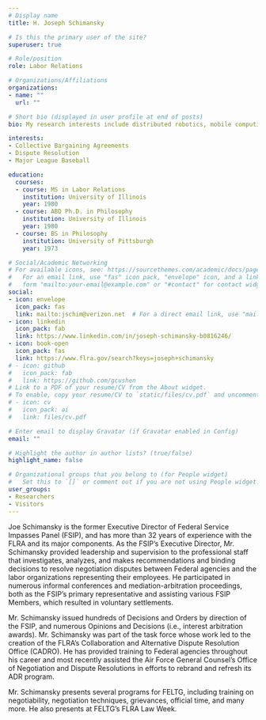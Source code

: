 ```yaml
---
# Display name
title: H. Joseph Schimansky

# Is this the primary user of the site?
superuser: true

# Role/position
role: Labor Relations

# Organizations/Affiliations
organizations:
- name: ""
  url: ""

# Short bio (displayed in user profile at end of posts)
bio: My research interests include distributed robotics, mobile computing and programmable matter.

interests:
- Collective Bargaining Agreements
- Dispute Resolution
- Major League Baseball

education:
  courses:
  - course: MS in Labor Relations
    institution: University of Illinois
    year: 1980
  - course: ABD Ph.D. in Philosophy
    institution: University of Illinois
    year: 1980
  - course: BS in Philosophy
    institution: University of Pittsburgh
    year: 1973

# Social/Academic Networking
# For available icons, see: https://sourcethemes.com/academic/docs/page-builder/#icons
#   For an email link, use "fas" icon pack, "envelope" icon, and a link in the
#   form "mailto:your-email@example.com" or "#contact" for contact widget.
social:
- icon: envelope
  icon_pack: fas
  link: mailto:jschim@verizon.net  # For a direct email link, use "mailto:test@example.org".
- icon: linkedin
  icon_pack: fab
  link: https://www.linkedin.com/in/joseph-schimansky-b0816246/
- icon: book-open
  icon_pack: fas
  link: https://www.flra.gov/search?keys=joseph+schimansky
# - icon: github
#   icon_pack: fab
#   link: https://github.com/gcushen
# Link to a PDF of your resume/CV from the About widget.
# To enable, copy your resume/CV to `static/files/cv.pdf` and uncomment the lines below.
# - icon: cv
#   icon_pack: ai
#   link: files/cv.pdf

# Enter email to display Gravatar (if Gravatar enabled in Config)
email: ""

# Highlight the author in author lists? (true/false)
highlight_name: false

# Organizational groups that you belong to (for People widget)
#   Set this to `[]` or comment out if you are not using People widget.
user_groups:
- Researchers
- Visitors
---
```


Joe Schimansky is the former Executive Director of Federal Service Impasses Panel (FSIP), and has more than 32 years of experience with the FLRA and its major components. As the FSIP’s Executive Director, Mr. Schimansky provided leadership and supervision to the professional staff that investigates, analyzes, and makes recommendations and binding decisions to resolve negotiation disputes between Federal agencies and the labor organizations representing their employees.  He participated in numerous informal conferences and mediation-arbitration proceedings, both as the FSIP’s primary representative and assisting various FSIP Members, which resulted in voluntary settlements.

Mr. Schimansky issued hundreds of Decisions and Orders by direction of the FSIP, and numerous Opinions and Decisions (i.e., interest arbitration awards). Mr. Schimansky was part of the task force whose work led to the creation of the FLRA’s Collaboration and Alternative Dispute Resolution Office (CADRO). He has provided training to Federal agencies throughout his career and most recently assisted the Air Force General Counsel’s Office of Negotiation and Dispute Resolutions in efforts to rebrand and refresh its ADR program.

Mr. Schimansky presents several programs for FELTG, including training on negotiability, negotiation techniques, grievances, official time, and many more. He also presents at FELTG’s FLRA Law Week.